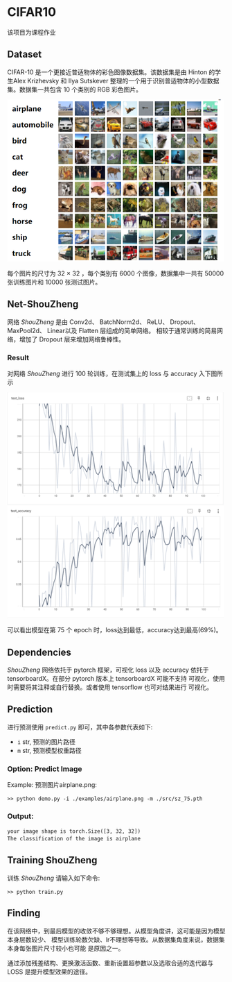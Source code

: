 # CIFAR10
该项目为课程作业

## Dataset
CIFAR-10 是一个更接近普适物体的彩色图像数据集。该数据集是由 Hinton 的学生Alex Krizhevsky
和 Ilya Sutskever 整理的一个用于识别普适物体的小型数据集。数据集一共包含 10 个类别的 RGB 彩色图片。

<img src="figs/cifar10.png" width="500px">

每个图片的尺寸为 32 × 32 ，每个类别有 6000 个图像，数据集中一共有 50000 张训练图片和 10000 张测试图片。

## Net-ShouZheng
网络 *ShouZheng* 是由 Conv2d、 BatchNorm2d、 ReLU、 
Dropout、 MaxPool2d、 Linear以及 Flatten 层组成的简单网络。
相较于通常训练的简易网络，增加了 Dropout 层来增加网络鲁棒性。

### Result
对网络 *ShouZheng* 进行 100 轮训练，在测试集上的 loss 与 accuracy
入下图所示

<img src="figs/test_loss.png" width="500px"> <img src="figs/test_accuracy.png" width="500px">

可以看出模型在第 75 个 epoch 时，loss达到最低，accuracy达到最高(69%)。

## Dependencies

*ShouZheng* 网络依托于 pytorch 框架，可视化 loss 以及 accuracy
依托于 tensorboardX。在部分 pytorch 版本上 tensorboardX 可能不支持
可视化，使用时需要将其注释或自行替换。或者使用 tensorflow 也可对结果进行
可视化。

## Prediction
进行预测使用 `predict.py` 即可，其中各参数代表如下:

* `i`  str, 预测的图片路径
* `m`  str, 预测模型权重路径

### Option: Predict Image

Example: 预测图片airplane.png:

```
>> python demo.py -i ./examples/airplane.png -m ./src/sz_75.pth

```

### Output:

```txt
your image shape is torch.Size([3, 32, 32])
The classification of the image is airplane
```

## Training ShouZheng
训练 *ShouZheng* 请输入如下命令:
```
>> python train.py
```
## Finding
在该网络中，到最后模型的收敛不够不够理想。从模型角度讲，这可能是因为模型本身层数较少、
模型训练轮数欠缺、lr不理想等导致。从数据集角度来说，数据集本身每张图片尺寸较小也可能
是原因之一。

通过添加残差结构、更换激活函数、重新设置超参数以及选取合适的迭代器与 LOSS 是提升模型效果的途径。
